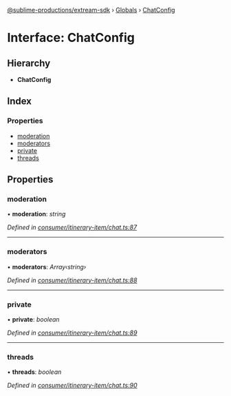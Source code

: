 [@sublime-productions/extream-sdk](../README.md) › [Globals](../globals.md) › [ChatConfig](chatconfig.md)

# Interface: ChatConfig

## Hierarchy

* **ChatConfig**

## Index

### Properties

* [moderation](chatconfig.md#moderation)
* [moderators](chatconfig.md#moderators)
* [private](chatconfig.md#private)
* [threads](chatconfig.md#threads)

## Properties

###  moderation

• **moderation**: *string*

*Defined in [consumer/itinerary-item/chat.ts:87](https://github.com/Extream-SaaS/ex-sdk/blob/ed34b16/src/consumer/itinerary-item/chat.ts#L87)*

___

###  moderators

• **moderators**: *Array‹string›*

*Defined in [consumer/itinerary-item/chat.ts:88](https://github.com/Extream-SaaS/ex-sdk/blob/ed34b16/src/consumer/itinerary-item/chat.ts#L88)*

___

###  private

• **private**: *boolean*

*Defined in [consumer/itinerary-item/chat.ts:89](https://github.com/Extream-SaaS/ex-sdk/blob/ed34b16/src/consumer/itinerary-item/chat.ts#L89)*

___

###  threads

• **threads**: *boolean*

*Defined in [consumer/itinerary-item/chat.ts:90](https://github.com/Extream-SaaS/ex-sdk/blob/ed34b16/src/consumer/itinerary-item/chat.ts#L90)*
